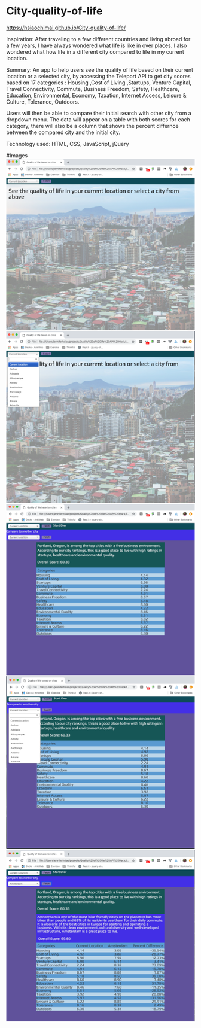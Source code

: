 # City-quality-of-life

https://hsiaochimai.github.io/City-quality-of-life/

Inspiration:  After traveling to a few different countries and living abroad for a few years, I have always wondered what life is like in over places. I also wondered what how life in a different city compared to life in my current location. 

Summary: An app to help users see the quality of life based on their current location or a selected city, by accessing the Teleport API to get city scores based on 17 categories : 
Housing	,Cost of Living	,Startups, Venture Capital, Travel Connectivity, Commute, Business Freedom, Safety, Healthcare, Education, Environmental, Economy, Taxation, Internet Access, Leisure & Culture, Tolerance, Outdoors. 

Users will then be able to compare their initial search with other city from a dropdown menu. The data will appear on a table with both scores for each category, there will also be a column that shows the percent differnce between the compared city and the initial city. 

Technology used: HTML, CSS, JavaScript, jQuery

#Images
![](_images/QOL_HomePage.png)
![](_images/QOL_HomeCurrentLoc.png)
![](_images/QOL_InitialCity_results.png)
![](_images/QOL_compare_city.png)
![](_images/QOL_compareCity_results.png)


